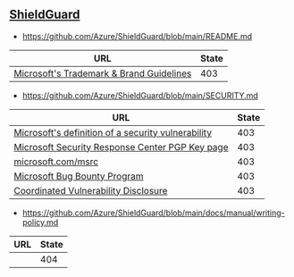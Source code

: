 
## [ShieldGuard](https://github.com/Azure/ShieldGuard)
* https://github.com/Azure/ShieldGuard/blob/main/README.md

| URL | State |
| --- | --- |
| [Microsoft's Trademark & Brand Guidelines](https://www.microsoft.com/en-us/legal/intellectualproperty/trademarks/usage/general) | 403 |

* https://github.com/Azure/ShieldGuard/blob/main/SECURITY.md

| URL | State |
| --- | --- |
| [Microsoft's definition of a security vulnerability](https://aka.ms/opensource/security/definition) | 403 |
| [Microsoft Security Response Center PGP Key page](https://aka.ms/opensource/security/pgpkey) | 403 |
| [microsoft.com/msrc](https://aka.ms/opensource/security/msrc) | 403 |
| [Microsoft Bug Bounty Program](https://aka.ms/opensource/security/bounty) | 403 |
| [Coordinated Vulnerability Disclosure](https://aka.ms/opensource/security/cvd) | 403 |

* https://github.com/Azure/ShieldGuard/blob/main/docs/manual/writing-policy.md

| URL | State |
| --- | --- |
| [](../assets/policy-package.svg) | 404 |
